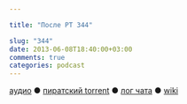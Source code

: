 ```yaml
---

title: "После РТ 344"

slug: "344"
date: 2013-06-08T18:40:00+03:00
comments: true
categories: podcast
---
```

[аудио](http://cdn.radio-t.com/rt344post.mp3) ● [пиратский torrent](/torrents/rt344post.mp3.torrent) ● [лог чата](http://chat.radio-t.com/logs/radio-t-344.html) ● [wiki](http://wiki.radio-t.com/%D0%9F%D0%BE%D1%81%D0%BB%D0%B5_%D0%A0%D0%A2_344) <audio src="http://cdn.radio-t.com/rt344post.mp3" preload="none">
